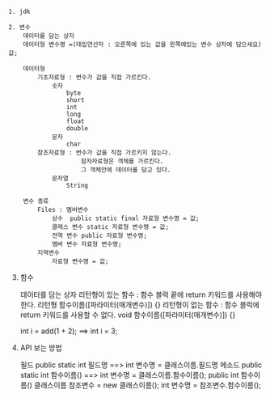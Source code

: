 ``` 
1. jdk 
	
2. 변수
	데이터를 담는 상자 
	데이터형 변수명 =(대입연산자 : 오른쪽에 있는 값을 왼쪽에있는 변수 상자에 담으세요) 값;

	데이터형
		기초자료형 : 변수가 값을 직접 가르킨다. 
			숫자
				byte
				short
				int 
				long
				float
				double
			문자
				char
		참조자료형 :	변수가 값을 직접 가르키지 않는다. 
					참자자료형은 객체를 가르킨다. 
					그 객체안에 데이터를 담고 있다. 
			문자열
				String 

	변수 종류
		Files : 멤버변수
			상수	public static final 자료형 변수명 = 값;
			클래스 변수 static 자료형 변수명 = 값;
			전역 변수 public 자료형 변수명;
			멤버 변수 자료형 변수명;
		지역변수 
			자료형 변수명 = 값;
```

3. 함수 


	데이터를 담는 상자 
		리턴형이 있는 함수 : 함수 블럭 끝에 return 키워드를 사용해야 한다. 
			리턴형 함수이름([파라미터(매개변수)]) {}
		리턴형이 없는 함수 : 함수 블럭에 return 키워드를 사용할 수 없다. 
			void 함수이름([파라미터(매개변수)]) {}

	int i = add(1 + 2); ==> int i = 3;

4. API  보는 방법


	필드
		public static int 필드명 ==> int 변수명 = 클래스이름.필드명
	메소드 
		public static int 함수이름()
			==> int 변수명 = 클래스이름.함수이름();
		public int 함수이름()
			클래스이름 참조변수 = new 클래스이름();
			int 변수명 = 참조변수.함수이름();
